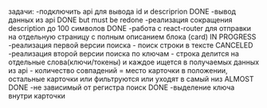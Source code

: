 задачи:
-подключить api для вывода id и descriprion DONE
-вывод данных из api DONE but must be redone
-реализация сокращения description до 100 символов DONE
-работа с react-router для отправки на отдельную страницу с полным описанием блока (card) IN PROGRESS
-реализация первой версии поиска - поиск строки в тексте CANCELED
-реализация второй версии поиска по ключам - строка делится на отдельные слова(ключи/токены) и каждое ищется в получаемых данных из api - количество совпадений = место карточки в положении, остальные карточки или фильтруются или уходят в самый низ ALMOST DONE
-не зависимый от регистра поиск DONE
-выделение ключа внутри карточки
